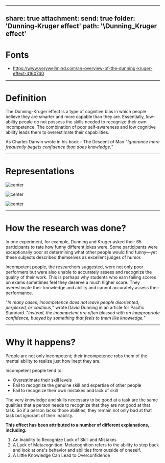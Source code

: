 
---
share: true
attachment:
  send: true
  folder: 'Dunning-Kruger effect'
path: '\Dunning_Kruger effect'
---
# Fonts
- https://www.verywellmind.com/an-overview-of-the-dunning-kruger-effect-4160740

---
# Definition

The Dunning-Kruger effect is a type of cognitive bias in which people believe they are smarter and more capable than they are. Essentially, low-ability people do not possess the skills needed to recognize their own incompetence. The combination of poor self-awareness and low cognitive ability leads them to overestimate their capabilities.

As Charles Darwin wrote in his book - The Descent of Man "*Ignorance more frequently begets confidence than does knowledge.*"

---
# Representations

![ center](Dunning-Kruger%20effect%20curve.png)

![ center](Dunning-Kruger%20effect%20conviction%20knowledge.jpg)

![ center](Dunning-Kruger%20effect%20confidence%20compentece.jpg)

---
# How the research was done?

In one experiment, for example, Dunning and Kruger asked their 65 participants to rate how funny different jokes were. Some participants were exceptionally poor at determining what other people would find funny—yet these subjects described themselves as excellent judges of humor.

Incompetent people, the researchers suggested, were not only poor performers but were also unable to accurately assess and recognize the quality of their work. This is perhaps why students who earn failing scores on exams sometimes feel they deserve a much higher score. They overestimate their knowledge and ability and cannot accurately assess their performance.

"_In many cases, incompetence does not leave people disoriented, perplexed, or cautious,_" wrote David Dunning in an article for Pacific Standard. "_Instead, the incompetent are often blessed with an inappropriate confidence, buoyed by something that feels to them like knowledge._"

---
# Why it happens?

People are not only incompetent; their incompetence robs them of the mental ability to realize just how inept they are.

Incompetent people tend to:
- Overestimate their skill levels
- Fail to recognize the genuine skill and expertise of other people
- Fail to recognize their own mistakes and lack of skill

The very knowledge and skills necessary to be good at a task are the same qualities that a person needs to recognize that they are not good at that task. So if a person lacks those abilities, they remain not only bad at that task but ignorant of their inability.

**This effect has been attributed to a number of different explanations, including:**
1. An Inability to Recognize Lack of Skill and Mistakes
2. A Lack of Metacognition: Metacognition refers to the ability to step back and look at one's behavior and abilities from outside of oneself.
3. A Little Knowledge Can Lead to Overconfidence